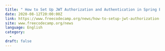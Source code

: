 ```yaml
---
title: " How to Set Up JWT Authorization and Authentication in Spring Boot "
date: 2020-08-12T20:00:00Z
link: https://www.freecodecamp.org/news/how-to-setup-jwt-authorization-and-authentication-in-spring/?utm_medium=RSS&utm_source=news.12bit.vn
site: www.freecodecamp.org/news
language: English
category:
  -   
draft: false
---
```

